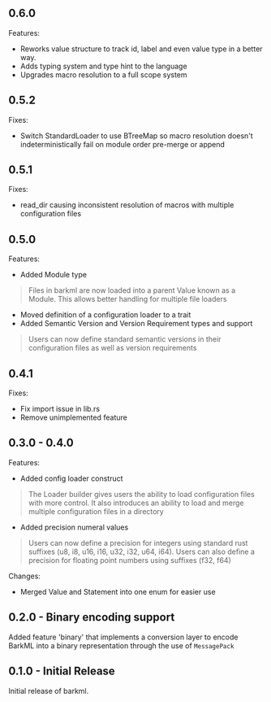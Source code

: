 ## 0.6.0

Features:

* Reworks value structure to track id, label and even value type in a better way.
* Adds typing system and type hint to the language
* Upgrades macro resolution to a full scope system

## 0.5.2

Fixes:

* Switch StandardLoader to use BTreeMap so macro resolution doesn't indeterministically fail on module order pre-merge
  or append

## 0.5.1

Fixes:

* read_dir causing inconsistent resolution of macros with multiple configuration files

## 0.5.0

Features:

* Added Module type

> Files in barkml are now loaded into a parent Value known as a Module. This allows better handling for multiple
> file loaders

* Moved definition of a configuration loader to a trait
* Added Semantic Version and Version Requirement types and support

> Users can now define standard semantic versions in their configuration files as well
> as version requirements

## 0.4.1

Fixes:

* Fix import issue in lib.rs
* Remove unimplemented feature

## 0.3.0 - 0.4.0

Features:

* Added config loader construct

> The Loader builder gives users the ability to load configuration files with more control. It also
> introduces an ability to load and merge multiple configuration files in a directory

* Added precision numeral values

> Users can now define a precision for integers using standard rust suffixes (u8, i8, u16, i16, u32, i32, u64, i64).
> Users can also define a precision for floating point numbers using suffixes (f32, f64)

Changes:

* Merged Value and Statement into one enum for easier use

## 0.2.0 - Binary encoding support

Added feature 'binary' that implements a conversion layer
to encode BarkML into a binary representation through the use
of `MessagePack`

## 0.1.0 - Initial Release

Initial release of barkml.
